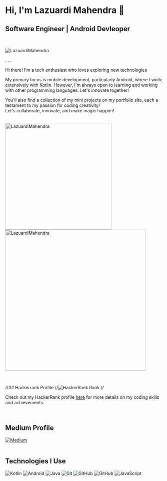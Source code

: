<h1>Hi, I'm Lazuardi Mahendra 👋</h1>
<h2>Software Engineer | Android Devleoper</h2>

<br>

<p align="left"> <img src="https://komarev.com/ghpvc/?username=LazuardiMahendra&label=Profile%20views&color=0e75b6&style=flat-square" alt="LazuardiMahendra" /> </p>


. . .
<p>Hi there! I'm a tech enthusiast who loves exploring new technologies</p>
My primary focus is mobile development, particularly Android, where I work extensively with Kotlin. However, I'm always open to learning and working with other programming languages. Let's innovate together! 

You'll also find a collection of my mini projects on my portfolio site, each a testament to my passion for coding creativity!
<br>
Let's collaborate, innovate, and make magic happen!
<br><br>
<p><img align="left" width="340" src="https://github-readme-stats.vercel.app/api/top-langs?username=LazuardiMahendra&show_icons=true&theme=tokyonight&locale=en&layout=compact&langs_count8&count_private=true&hide=html,css,blade,less" alt="LazuardiMahendra" /></p>
<p>&nbsp;<img align="center" width="450" src="https://github-readme-stats.vercel.app/api?username=LazuardiMahendra&show_icons=true&theme=tokyonight&locale=en" alt="LazuardiMahendra" /></p>

<br>

//## Hackerrank Profile
//![HackerRank Rank](https://img.shields.io/badge/HackerRank-Rank-blue?style=for-the-badge&logo=hackerrank)
//<p>Check out my HackerRank profile <a href="https://www.hackerrank.com/LazuardiMahendra">here</a> for more details on my coding skills and achievements.</p>

<br>

## Medium Profile

[![Medium](https://img.shields.io/badge/Medium-Follow-02b875?style=for-the-badge&logo=medium)](https://medium.com/@LazuardiMahendra)
 <br><br>


## Technologies I Use
![Kotlin](https://img.shields.io/badge/Kotlin-%230095D5.svg?style=for-the-badge&logo=kotlin&logoColor=white)
![Android](https://img.shields.io/badge/Android-%233DDC84.svg?style=for-the-badge&logo=android&logoColor=white)
![Java](https://img.shields.io/badge/Java-%23ED8B00.svg?style=for-the-badge&logo=java&logoColor=white)
![Git](https://img.shields.io/badge/Git-%23F05033.svg?style=for-the-badge&logo=git&logoColor=white)
![GitHub](https://img.shields.io/badge/GitHub-%23121011.svg?style=for-the-badge&logo=github&logoColor=white)
![GitHub](https://img.shields.io/badge/GitHub-%23121011.svg?style=for-the-badge&logo=github&logoColor=white)
![JavaScript](https://img.shields.io/badge/JavaScript-%23323330.svg?style=for-the-badge&logo=javascript&logoColor=F7DF1E)



